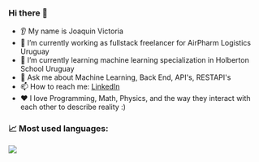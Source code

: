 
### Hi there 👋
* 👂 My name is Joaquin Victoria
* 🔭 I’m currently working as fullstack freelancer for AirPharm Logistics Uruguay
* 🌱 I’m currently learning machine learning specialization in Holberton School Uruguay
* 💬 Ask me about Machine Learning, Back End, API's, RESTAPI's
* 📫 How to reach me: <a href="https://www.linkedin.com/in/joaquin-victoria-delgado-31a53a222/">LinkedIn</a>
* ❤️ I love Programming, Math, Physics, and the way they interact with each other to describe reality :)
### 📈 Most used languages:
<img src="https://github-readme-stats.vercel.app/api/top-langs?username=Joaquin2000zz"/>
